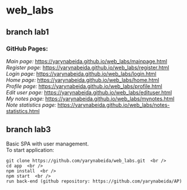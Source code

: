# web_labs
## branch lab1
### GitHub Pages:
*Main page:* https://yarynabeida.github.io/web_labs/mainpage.html <br />
*Register page:* https://yarynabeida.github.io/web_labs/register.html <br />
*Login page:* https://yarynabeida.github.io/web_labs/login.html <br />
*Home page:* https://yarynabeida.github.io/web_labs/home.html <br />
*Profile page:* https://yarynabeida.github.io/web_labs/profile.html <br />
*Edit user page:* https://yarynabeida.github.io/web_labs/edituser.html <br />
*My notes page:* https://yarynabeida.github.io/web_labs/mynotes.html <br />
*Note statistics page:* https://yarynabeida.github.io/web_labs/notes-statistics.html <br />

## branch lab3
Basic SPA with user management. <br />
To start application: <br />
```
git clone https://github.com/yarynabeida/web_labs.git  <br />
cd app  <br />
npm install  <br />
npm start  <br />
run back-end (github repository: https://github.com/yarynabeida/AP)
```